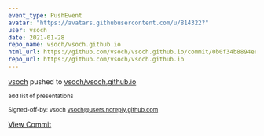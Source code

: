 ```yaml
---
event_type: PushEvent
avatar: "https://avatars.githubusercontent.com/u/814322?"
user: vsoch
date: 2021-01-28
repo_name: vsoch/vsoch.github.io
html_url: https://github.com/vsoch/vsoch.github.io/commit/0b0f34b8894ee85236844227f907a34fc323f4a1
repo_url: https://github.com/vsoch/vsoch.github.io
---
```


<a href='https://github.com/vsoch' target='_blank'>vsoch</a> pushed to <a href='https://github.com/vsoch/vsoch.github.io' target='_blank'>vsoch/vsoch.github.io</a>

<small>add list of presentations

Signed-off-by: vsoch <vsoch@users.noreply.github.com></small>

<a href='https://github.com/vsoch/vsoch.github.io/commit/0b0f34b8894ee85236844227f907a34fc323f4a1' target='_blank'>View Commit</a>